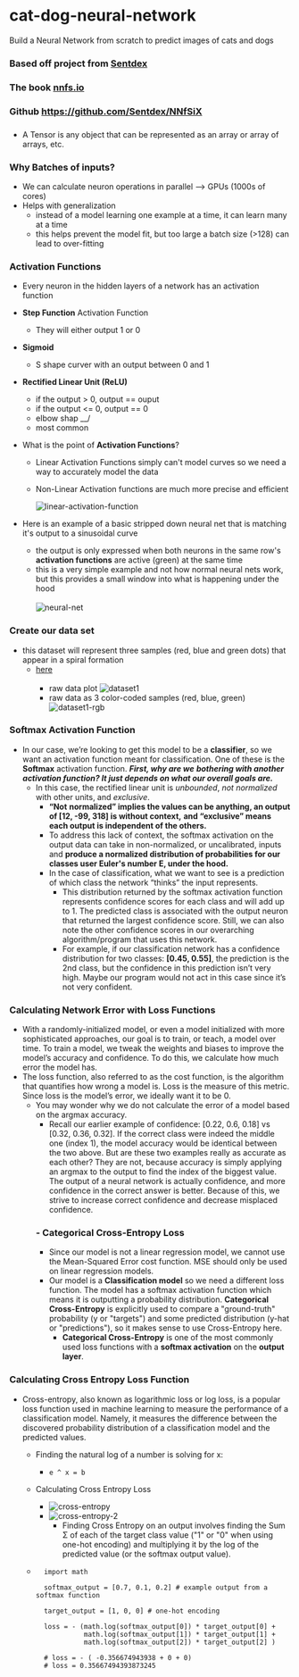 # cat-dog-neural-network

Build a Neural Network from scratch to predict images of cats and dogs

### Based off project from [Sentdex](https://www.youtube.com/watch?v=Wo5dMEP_BbI&list=PLQVvvaa0QuDcjD5BAw2DxE6OF2tius3V3)

### The book [nnfs.io](https://nnfs.io/)

### Github https://github.com/Sentdex/NNfSiX

###

- A Tensor is any object that can be represented as an array or array of arrays, etc.

### Why Batches of inputs?

- We can calculate neuron operations in parallel --> GPUs (1000s of cores)
- Helps with generalization
  - instead of a model learning one example at a time, it can learn many at a time
  - this helps prevent the model fit, but too large a batch size (>128) can lead to over-fitting

### Activation Functions

- Every neuron in the hidden layers of a network has an activation function
- **Step Function** Activation Function
  - They will either output 1 or 0
- **Sigmoid**
  - S shape curver with an output between 0 and 1
- **Rectified Linear Unit (ReLU)**

  - if the output > 0, output == ouput
  - if the output <= 0, output == 0
  - elbow shap \_\_/
  - most common

- What is the point of **Activation Functions**?

  - Linear Activation Functions simply can't model curves
    so we need a way to accurately model the data
  - Non-Linear Activation functions are much more precise and efficient
    <br>

    ![linear-activation-function](https://github.com/kawgh1/cat-dog-neural-network/blob/main/images/linear%20activation%20function.png)

- Here is an example of a basic stripped down neural net that is matching it's output
  to a sinusoidal curve
  - the output is only expressed when both neurons in the same row's **activation functions** are active (green)
    at the same time
  - this is a very simple example and not how normal neural nets work, but this provides
    a small window into what is happening under the hood
    <br>
    <br>
    ![neural-net](https://raw.githubusercontent.com/kawgh1/cat-dog-neural-network/main/images/basic%20neural%20net.gif)

### Create our data set

- this dataset will represent three samples (red, blue and green dots) that appear in a spiral formation
  - [here](https://github.com/kawgh1/cat-dog-neural-network/blob/main/create_data.py)
    <br>
    <br>
    - raw data plot
      ![dataset1](https://raw.githubusercontent.com/kawgh1/cat-dog-neural-network/main/images/dataset1.png)
      <br>
    - raw data as 3 color-coded samples (red, blue, green)
      ![dataset1-rgb](https://raw.githubusercontent.com/kawgh1/cat-dog-neural-network/main/images/dataset1%20rgb.png)

### Softmax Activation Function

- In our case, we’re looking to get this model to be a **classifier**, so we want an activation function
  meant for classification. One of these is the **Softmax** activation function. **_First, why are we_**
  **_bothering with another activation function? It just depends on what our overall goals are._**
  - In this case, the rectified linear unit is _unbounded_, _not normalized_ with other units, and _exclusive_.
    - **“Not** **normalized” implies the values can be anything, an output of [12, -99, 318] is without context,**
      **and “exclusive” means each output is independent of the others.**
    - To address this lack of context, the softmax activation on the output data can take in non-normalized, or uncalibrated, inputs and **produce a normalized distribution of probabilities for our classes user Euler's number E, under the hood.**
    - In the case of classification, what we want to see is a prediction of which class the network “thinks” the input represents.
      - This distribution returned by the softmax activation function represents confidence scores for each
        class and will add up to 1. The predicted class is associated with the output neuron that returned
        the largest confidence score. Still, we can also note the other confidence scores in our overarching
        algorithm/program that uses this network.
      - For example, if our classification network has a confidence
        distribution for two classes: **[0.45, 0.55]**, the prediction is the 2nd class, but the confidence in
        this prediction isn’t very high. Maybe our program would not act in this case since it’s not very
        confident.

### Calculating Network Error with Loss Functions

- With a randomly-initialized model, or even a model initialized with more sophisticated
  approaches, our goal is to train, or teach, a model over time. To train a model, we tweak the
  weights and biases to improve the model’s accuracy and confidence. To do this, we calculate how
  much error the model has.
- The loss function, also referred to as the cost function, is the algorithm
  that quantifies how wrong a model is. Loss is the measure of this metric. Since loss is the model’s
  error, we ideally want it to be 0.
  - You may wonder why we do not calculate the error of a model based on the argmax accuracy.
    - Recall our earlier example of confidence: [0.22, 0.6, 0.18] vs [0.32, 0.36, 0.32].
      If the correct class were indeed the middle one (index 1), the model accuracy would be identical
      between the two above. But are these two examples really as accurate as each other? They are
      not, because accuracy is simply applying an argmax to the output to find the index of the biggest
      value. The output of a neural network is actually confidence, and more confidence in the correct
      answer is better. Because of this, we strive to increase correct confidence and decrease misplaced
      confidence.
    ### - Categorical Cross-Entropy Loss
    - Since our model is not a linear regression model, we cannot use the Mean-Squared Error cost function. MSE should only be used on linear regression models.
    - Our model is a **Classification model** so we need a different loss function. The model has a softmax activation function which means it is outputting a probability distribution. **Categorical Cross-Entropy** is explicitly used to compare a "ground-truth" probability (y or "targets") and some predicted distribution (y-hat or "predictions"), so it makes sense to use Cross-Entropy here.
      - **Categorical Cross-Entropy** is one of the most commonly used loss functions with a **softmax activation** on the **output layer**.

### Calculating Cross Entropy Loss Function

- Cross-entropy, also known as logarithmic loss or log loss, is a popular loss function used in machine learning to measure the performance of a classification model. Namely, it measures the difference between the discovered probability distribution of a classification model and the predicted values.

  - Finding the natural log of a number is solving for x:

    - `e ^ x = b`

  - Calculating Cross Entropy Loss

    - ![cross-entropy](https://raw.githubusercontent.com/kawgh1/cat-dog-neural-network/main/images/cross%20entropy.png)
      <br>
    - ![cross-entropy-2](https://raw.githubusercontent.com/kawgh1/cat-dog-neural-network/main/images/cross%20entropy%202.png)
      - Finding Cross Entropy on an output involves finding the Sum &Sigma; of each of the target class value ("1" or "0" when using one-hot encoding) and multiplying it by the log of the predicted value (or the softmax output value).

  - ```
      import math

      softmax_output = [0.7, 0.1, 0.2] # example output from a softmax function

      target_output = [1, 0, 0] # one-hot encoding

      loss = - (math.log(softmax_output[0]) * target_output[0] +
                math.log(softmax_output[1]) * target_output[1] +
                math.log(softmax_output[2]) * target_output[2] )

      # loss = - ( -0.356674943938 + 0 + 0)
      # loss = 0.35667494393873245
    ```
